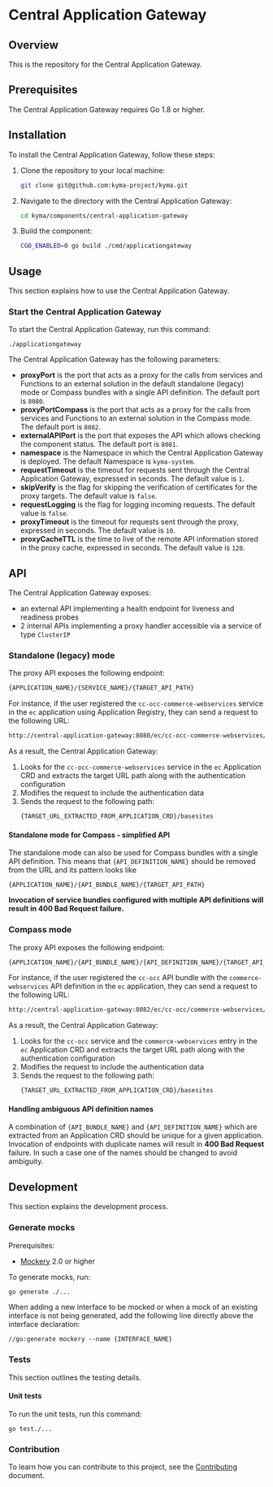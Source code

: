 # Central Application Gateway

## Overview

This is the repository for the Central Application Gateway.

## Prerequisites

The Central Application Gateway requires Go 1.8 or higher.

## Installation

To install the Central Application Gateway, follow these steps:

1. Clone the repository to your local machine:
   ```bash
   git clone git@github.com:kyma-project/kyma.git
   ```
2. Navigate to the directory with the Central Application Gateway:
   ```bash
   cd kyma/components/central-application-gateway
   ```
3. Build the component:
   ```bash
   CGO_ENABLED=0 go build ./cmd/applicationgateway
   ```

## Usage

This section explains how to use the Central Application Gateway.

### Start the Central Application Gateway

To start the Central Application Gateway, run this command:

```
./applicationgateway
```

The Central Application Gateway has the following parameters:
- **proxyPort** is the port that acts as a proxy for the calls from services and Functions to an external solution in the default standalone (legacy) mode or Compass bundles with a single API definition. The default port is `8080`.
- **proxyPortCompass** is the port that acts as a proxy for the calls from services and Functions to an external solution in the Compass mode. The default port is `8082`.
- **externalAPIPort** is the port that exposes the API which allows checking the component status. The default port is `8081`.
- **namespace** is the Namespace in which the Central Application Gateway is deployed. The default Namespace is `kyma-system`.
- **requestTimeout** is the timeout for requests sent through the Central Application Gateway, expressed in seconds. The default value is `1`.
- **skipVerify** is the flag for skipping the verification of certificates for the proxy targets. The default value is `false`.
- **requestLogging** is the flag for logging incoming requests. The default value is `false`.
- **proxyTimeout** is the timeout for requests sent through the proxy, expressed in seconds. The default value is `10`.
- **proxyCacheTTL** is the time to live of the remote API information stored in the proxy cache, expressed in seconds. The default value is `120`.


## API
The Central Application Gateway exposes:
- an external API implementing a health endpoint for liveness and readiness probes
- 2 internal APIs implementing a proxy handler accessible via a service of type `ClusterIP`

### Standalone (legacy) mode
The proxy API exposes the following endpoint:
```bash
{APPLICATION_NAME}/{SERVICE_NAME}/{TARGET_API_PATH}
``` 

For instance, if the user registered the `cc-occ-commerce-webservices` service in the `ec` application using Application Registry, they can send a request to the following URL: 
```bash
http://central-application-gateway:8080/ec/cc-occ-commerce-webservices/basesites
```

As a result, the Central Application Gateway:
1. Looks for the `cc-occ-commerce-webservices` service in the `ec` Application CRD and extracts the target URL path along with the authentication configuration
2. Modifies the request to include the authentication data
3. Sends the request to the following path:
   ```bash
   {TARGET_URL_EXTRACTED_FROM_APPLICATION_CRD}/basesites

#### Standalone mode for Compass - simplified API

The standalone mode can also be used for Compass bundles with a single API definition.
This means that `{API_DEFINITION_NAME}` should be removed from the URL and its pattern looks like
```
{APPLICATION_NAME}/{API_BUNDLE_NAME}/{TARGET_API_PATH}
```
**Invocation of service bundles configured with multiple API definitions will result in 400 Bad Request failure.**

### Compass mode
The proxy API exposes the following endpoint:
```bash
{APPLICATION_NAME}/{API_BUNDLE_NAME}/{API_DEFINITION_NAME}/{TARGET_API_PATH}
```

For instance, if the user registered the `cc-occ` API bundle with the `commerce-webservices` API definition in the `ec` application, they can send a request to the following URL:
```bash
http://central-application-gateway:8082/ec/cc-occ/commerce-webservices/basesites
```

As a result, the Central Application Gateway:
1. Looks for the `cc-occ` service and the `commerce-webservices` entry in the `ec` Application CRD and extracts the target URL path along with the authentication configuration
2. Modifies the request to include the authentication data
3. Sends the request to the following path: 
   ```bash
   {TARGET_URL_EXTRACTED_FROM_APPLICATION_CRD}/basesites
   ```

#### Handling ambiguous API definition names
A combination of `{API_BUNDLE_NAME}` and `{API_DEFINITION_NAME}` which are extracted from an Application CRD should be unique for a given application.
Invocation of endpoints with duplicate names will result in **400 Bad Request** failure. In such a case one of the names should be changed to avoid ambiguity.

## Development

This section explains the development process.

### Generate mocks

Prerequisites:

 - [Mockery](https://github.com/vektra/mockery) 2.0 or higher

To generate mocks, run:

```sh
go generate ./...
```

When adding a new interface to be mocked or when a mock of an existing interface is not being generated, add the following line directly above the interface declaration:

```
//go:generate mockery --name {INTERFACE_NAME}
```

### Tests

This section outlines the testing details.

#### Unit tests

To run the unit tests, run this command:

```
go test./...
```

### Contribution

To learn how you can contribute to this project, see the [Contributing](/CONTRIBUTING.md) document.
